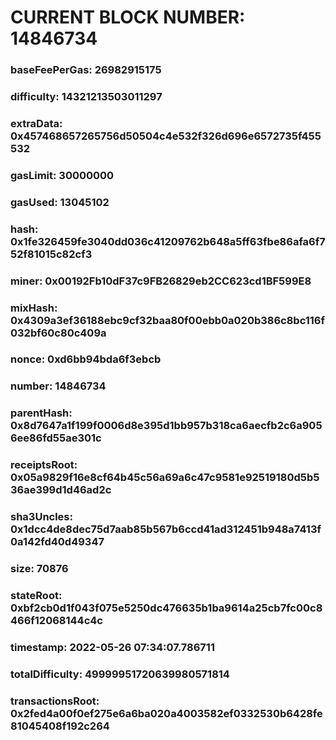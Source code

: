 # CURRENT BLOCK NUMBER: 14846734

### baseFeePerGas: 26982915175
### difficulty: 14321213503011297
### extraData: 0x457468657265756d50504c4e532f326d696e6572735f455532
### gasLimit: 30000000
### gasUsed: 13045102
### hash: 0x1fe326459fe3040dd036c41209762b648a5ff63fbe86afa6f752f81015c82cf3
### miner: 0x00192Fb10dF37c9FB26829eb2CC623cd1BF599E8
### mixHash: 0x4309a3ef36188ebc9cf32baa80f00ebb0a020b386c8bc116f032bf60c80c409a
### nonce: 0xd6bb94bda6f3ebcb
### number: 14846734
### parentHash: 0x8d7647a1f199f0006d8e395d1bb957b318ca6aecfb2c6a9056ee86fd55ae301c
### receiptsRoot: 0x05a9829f16e8cf64b45c56a69a6c47c9581e92519180d5b536ae399d1d46ad2c
### sha3Uncles: 0x1dcc4de8dec75d7aab85b567b6ccd41ad312451b948a7413f0a142fd40d49347
### size: 70876
### stateRoot: 0xbf2cb0d1f043f075e5250dc476635b1ba9614a25cb7fc00c8466f12068144c4c
### timestamp: 2022-05-26 07:34:07.786711
### totalDifficulty: 49999951720639980571814
### transactionsRoot: 0x2fed4a00f0ef275e6a6ba020a4003582ef0332530b6428fe81045408f192c264
